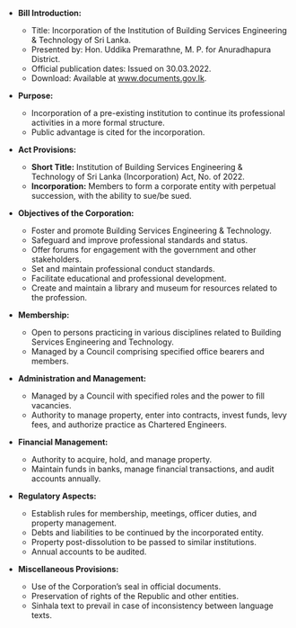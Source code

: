 - **Bill Introduction:**
  - Title: Incorporation of the Institution of Building Services Engineering & Technology of Sri Lanka.
  - Presented by: Hon. Uddika Premarathne, M. P. for Anuradhapura District.
  - Official publication dates: Issued on 30.03.2022.
  - Download: Available at www.documents.gov.lk.

- **Purpose:**
  - Incorporation of a pre-existing institution to continue its professional activities in a more formal structure.
  - Public advantage is cited for the incorporation.

- **Act Provisions:**
  - **Short Title:** Institution of Building Services Engineering & Technology of Sri Lanka (Incorporation) Act, No. of 2022.
  - **Incorporation:** Members to form a corporate entity with perpetual succession, with the ability to sue/be sued.

- **Objectives of the Corporation:**
  - Foster and promote Building Services Engineering & Technology.
  - Safeguard and improve professional standards and status.
  - Offer forums for engagement with the government and other stakeholders.
  - Set and maintain professional conduct standards.
  - Facilitate educational and professional development.
  - Create and maintain a library and museum for resources related to the profession.

- **Membership:**
  - Open to persons practicing in various disciplines related to Building Services Engineering and Technology.
  - Managed by a Council comprising specified office bearers and members.

- **Administration and Management:**
  - Managed by a Council with specified roles and the power to fill vacancies.
  - Authority to manage property, enter into contracts, invest funds, levy fees, and authorize practice as Chartered Engineers.

- **Financial Management:**
  - Authority to acquire, hold, and manage property.
  - Maintain funds in banks, manage financial transactions, and audit accounts annually.

- **Regulatory Aspects:**
  - Establish rules for membership, meetings, officer duties, and property management.
  - Debts and liabilities to be continued by the incorporated entity.
  - Property post-dissolution to be passed to similar institutions.
  - Annual accounts to be audited.

- **Miscellaneous Provisions:**
  - Use of the Corporation’s seal in official documents.
  - Preservation of rights of the Republic and other entities.
  - Sinhala text to prevail in case of inconsistency between language texts.